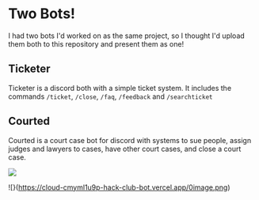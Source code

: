 # Two Bots!
I had two bots I'd worked on as the same project, so I thought I'd upload them both to this repository and present them as one!

## Ticketer
Ticketer is a discord both with a simple ticket system. It includes the commands `/ticket`, `/close`, `/faq`, `/feedback` and `/searchticket`

## Courted
Courted is a court case bot for discord with systems to sue people, assign judges and lawyers to cases, have other court cases, and close a court case.


![](https://cloud-b6wbmz67u-hack-club-bot.vercel.app/0image.png)

![}(https://cloud-cmyml1u9p-hack-club-bot.vercel.app/0image.png) 
